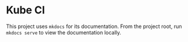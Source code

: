 # Kube CI #

This project uses `mkdocs` for its documentation.  From the project root, run `mkdocs serve` to view the documentation locally.
